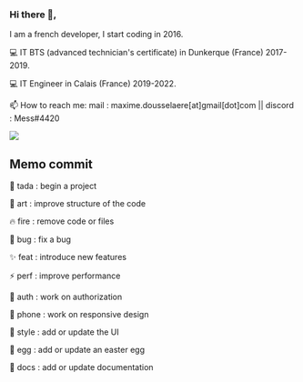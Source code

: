 ### Hi there 👋,

I am a french developer, I start coding in 2016.

💻 IT BTS (advanced technician's certificate) in Dunkerque (France) 2017-2019. 

💻 IT Engineer in Calais (France) 2019-2022. 

📫 How to reach me: mail : maxime.dousselaere[at]gmail[dot]com || discord : Mess#4420

![](https://komarev.com/ghpvc/?username=maximedousselaere&color=blueviolet)

## Memo commit

🎉 tada : begin a project 

🎨 art : improve structure of the code

🔥 fire : remove code or files

🐛 bug : fix a bug

✨ feat : introduce new features

⚡️ perf : improve performance

🛂 auth : work on authorization

📱 phone : work on responsive design

💄 style : add or update the UI

🥚 egg : add or update an easter egg

📖 docs : add or update documentation
